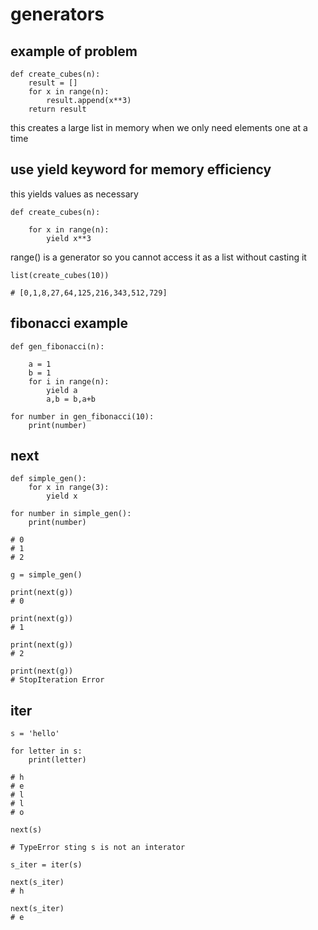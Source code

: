 # generators

## example of problem

```
def create_cubes(n):
	result = []
	for x in range(n):
		result.append(x**3)
	return result
```
this creates a large list in memory when we only need elements one at a time

## use yield keyword for memory efficiency

this yields values as necessary

```
def create_cubes(n):
	
	for x in range(n):
		yield x**3
```

range() is a generator so you cannot access it as a list without casting it

```
list(create_cubes(10))

# [0,1,8,27,64,125,216,343,512,729]
```

## fibonacci example

```
def gen_fibonacci(n):
	
	a = 1
	b = 1
	for i in range(n):
		yield a
		a,b = b,a+b

for number in gen_fibonacci(10):
	print(number)
```

## next

```
def simple_gen():
	for x in range(3):
		yield x

for number in simple_gen():
	print(number)

# 0
# 1
# 2

g = simple_gen()

print(next(g))
# 0

print(next(g))
# 1

print(next(g))
# 2

print(next(g))
# StopIteration Error
```

## iter

```
s = 'hello'

for letter in s:
	print(letter)

# h
# e
# l
# l
# o

next(s)

# TypeError sting s is not an interator

s_iter = iter(s)

next(s_iter)
# h

next(s_iter)
# e
```
